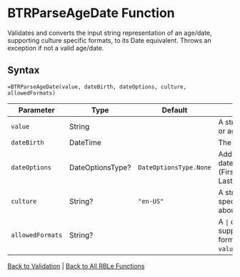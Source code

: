 # BTRParseAgeDate Function

Validates and converts the input string representation of an age/date, supporting culture specific formats, to its Date equivalent.  Throws an exception if not a valid age/date.

## Syntax

```excel
=BTRParseAgeDate(value, dateBirth, dateOptions, culture, allowedFormats)
```

Parameter | Type | Default | Description
---|---|---|---
`value` | String |  | A string that contains a date or age to convert.
`dateBirth` | DateTime |  | The participant's date of birth.
`dateOptions` | DateOptionsType? | `DateOptionsType.None` | Additional options to apply to date (FirstOfMonthOrCoincident=1, LastOfMonthOrCoincident=2).
`culture` | String? | `"en-US"` | A string that supplies culture-specific format information about `value`.
`allowedFormats` | String? |  | A `\|` delimitted string that supplies a list of allowable formats to attempt to parse `value`.

[Back to Validation](RBLeValidation.md) | [Back to All RBLe Functions](RBLe.md#function-documentation)